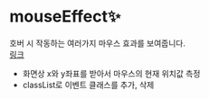 # mouseEffect✨
호버 시 작동하는 여러가지 마우스 효과를 보여줍니다.<br>
<a href="https://kim-bab.github.io/mouseEffect/mouse01.html">링크</a>


- 화면상 x와 y좌표를 받아서 마우스의 현재 위치값 측정
- classList로 이벤트 클래스를 추가, 삭제
